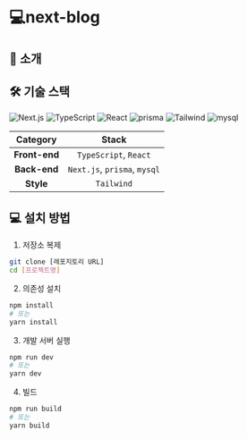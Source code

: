 # 💻next-blog

## 🚀 소개

## 🛠️ 기술 스택

![Next.js](https://img.shields.io/badge/Next.js-000000?style=for-the-badge&logo=nextdotjs&logoColor=white) ![TypeScript](https://img.shields.io/badge/TypeScript-3178C6?style=for-the-badge&logo=typescript&logoColor=white) ![React](https://img.shields.io/badge/React-61DAFB?style=for-the-badge&logo=react&logoColor=white) ![prisma](https://img.shields.io/badge/prisma-000000?style=for-the-badge&logo=prisma&logoColor=white) ![Tailwind](https://img.shields.io/badge/Tailwind-000000?style=for-the-badge&logo=tailwind&logoColor=white) ![mysql](https://img.shields.io/badge/mysql-000000?style=for-the-badge&logo=mysql&logoColor=white)

| **Category**  |          **Stack**           |
| :-----------: | :--------------------------: |
| **Front-end** |    `TypeScript`, `React`     |
| **Back-end**  | `Next.js`, `prisma`, `mysql` |
|   **Style**   |          `Tailwind`          |

## 💻 설치 방법

1. 저장소 복제

```bash
git clone [레포지토리 URL]
cd [프로젝트명]
```

2. 의존성 설치

```bash
npm install
# 또는
yarn install
```

3. 개발 서버 실행

```bash
npm run dev
# 또는
yarn dev
```

4. 빌드

```bash
npm run build
# 또는
yarn build
```
